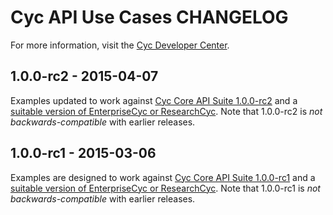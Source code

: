 Cyc API Use Cases CHANGELOG
===========================

For more information, visit the [Cyc Developer Center](http://dev.cyc.com/).

1.0.0-rc2 - 2015-04-07
----------------------
Examples updated to work against 
[Cyc Core API Suite 1.0.0-rc2](https://github.com/cycorp/CycCoreAPI/releases/tag/v1.0.0-rc2) and a 
[suitable version of EnterpriseCyc or ResearchCyc](https://github.com/cycorp/CoreAPIUseCases/blob/v1.0.0-rc2/README.md#requirements).
Note that 1.0.0-rc2 is _not backwards-compatible_ with earlier releases.

1.0.0-rc1 - 2015-03-06
----------------------
Examples are designed to work against 
[Cyc Core API Suite 1.0.0-rc1](https://github.com/cycorp/CycCoreAPI/releases/tag/v1.0.0-rc1) and a 
[suitable version of EnterpriseCyc or ResearchCyc](https://github.com/cycorp/CoreAPIUseCases/blob/v1.0.0-rc1/README.md#requirements).
Note that 1.0.0-rc1 is _not backwards-compatible_ with earlier releases.
